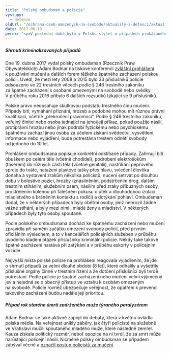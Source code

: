 ```yaml
---
title: "Polský ombudsman a policie"
vystupy:
  - detence
oldUrl: "/ochrana-osob-omezenych-na-svobode/aktuality-z-detenci/aktuality-z-detenci-2017/polsky-ombudsman-a-policie/"
date: 2017-06-19
perex: "<p>V poslední době bylo v Polsku slyšet o případech prokázaného i domnělého špatného zacházení ze strany policie. Varovným hlas často patřil Adamu Bodnarovi, polskému ombudsmanovi, který vykonává rovněž mandát národního preventivního mechanismu.</p>"
---
```


<!-- imported from the old website -->

<h5>Shrnutí kriminalizovaných případů</h5> <p>Dne 19. dubna 2017 vydal polský ombudsman (Rzecznik Praw Obywatelskich) Adam Bodnar na tiskové konferenci <a href="https://www.rpo.gov.pl/pl/content/tortury-na-policji--rzecznik-praw-obywatelskich-wskazuje-jak-im-zapobiegac" target="_blank">zvláštní prohlášení</a> k používání mučení a dalších forem těžkého špatného zacházení polskou policií. Uvedl, že mezi lety 2008 a 2015 bylo 33 příslušníků policie odsouzeno ve 22 trestních věcech podle § 246 trestního zákoníku za špatné zacházení s osobami omezenými na svobodě nebo svědky. V průběhu roku 2016 přibylo 6 dalších rozsudků týkající se 9 příslušníků.</p> <p>Polské právo neobsahuje skutkovou podstatu trestného činu mučení. Případy bití, vymáhání přiznání, hrozeb a podobné mohou mít různou právní kvalifikaci, včetně „překročení pravomocí“. Podle § 246 trestního zákoníku, veřejný činitel nebo osoba jednající na jeho/její příkaz, pokud použije násilí, protiprávní hrozbu nebo jinak podrobí fyzickému nebo psychickému špatnému zachází jinou osobu za účelem získání svědectví, vysvětlení, informace nebo vyjádření, bude potrestána trestem odnětí svobody od jednoho do 10 let. </p> <p>Prohlášení ombudsmana popisuje konkrétní odstíhané případy. Zahrnují bití obuškem po celém těle (včetně chodidel), podrobení elektrošokům (taserem) do různých částí těla (včetně genitálií), nastříkání pepřového spreje do tváře, natažení plastové tašky přes hlavu, svlečení člověka donaha a vystavení zrakům několika policistů, nucení setrvat po dlouhou dobu v bolestivé pozici, hrozby (znásilněním, podstrčením drog, dalším trestním stíháním, služebním psem, násilím před zraky příbuzných osoby, prostřelením kolenou při falešném pokusu o útěk a dlouhodobou izolací mladistvého a bráněním kontaktu s rodiči) a dotýkání pohlaví. Ombudsman dodal, že v některých případech byly oběťmi osoby, jimž nehrozil žádné vážné stíhání, a byly mezi nimi i mladé ženy a mladiství. V některých případech byly tyto osoby spoutané.</p> <p>Podle polského ombudsmana dochází ke špatnému zacházení nebo mučení zpravidla při samém začátku omezení svobody policií, před prvním oficiálním výslechem, a to v kancelářích policejních služeben v průběhu úvodního kladení otázek příslušníky kriminální policie. Někdy také takové špatné zacházení nastává při zatýkání a v průběhu eskorty v policejním vozidle.</p> <p>Nejvyšší místa polské policie na prohlášení reagovala vyjádřením, že jde o shrnutí případů za velmi dlouhé období (8 let), které odhalily a vyšetřily příslušné orgány činné v trestním řízení a že dotčení příslušníci byli tvrdě potrestaní. Podle policie je špatné zacházení nebo mučení velmi výjimečný jev a nejedná se o obecný přístup ve vztahu k osobám omezeným na svobodě. Policie rovněž ubezpečuje veřejnost, že opatření k prevenci takového zacházení budou nadále její prioritou.</p> <h5>Případ rok starého úmrtí zadrženého muže týraného paralyzérem</h5> <p>Adam Bodnar se také aktivně zapojil do debaty, která v květnu ovládla polská média. Na veřejnost unikly záběry, jak čtyři policisté na služebně ve Vratislavi mučili spoutaného mladého muže, které následně zemřel. Kauza získala politický rozměr, neboť opozice na ní tvrdí, že za smrt může narůstající policejní násilí. Nicméně polský ombudsman se případem zabýval věcně a <a href="https://www.rpo.gov.pl/en/content/%E2%80%9Edeath-police-station%E2%80%9D-%E2%80%93-shocking-case-torture" target="_blank">označil postup policistů za mučení</a>.</p>
